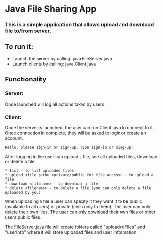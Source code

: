 # Java File Sharing App
### This is a simple application that allows upload and download file to/from server.

## To run it:
* Launch the server by calling: java FileServer.java
* Launch clients by calling: java Client.java

## Functionality
### Server:
Once launched will log all actions taken by users.
### Client:

Once the server is launched, the user can run Client.java to connect to it.
Once connection in complete, they will be asked to login or create an account.
```
Hello, please sign-in or sign-up. Type sign-in or sing-up:
```
After logging in the user can upload a file, see all uploaded files, download or delete a file.
```
* list - to list uploaded files
* upload <file path> <private/public for file access> - to upload a file
* download <filename> - to download a file
* delete <filename> - to delete a file (you can only delete a file uploaded by you)
```
When uploading a file a user can specify it they want it to be public (available to all users) or private (seen only to them).
The user can only delete their own files.
The user can only download their own files or other users public files.



The FileServer.java file will create folders called "uploadedFiles" and "userInfo" where it will store uploaded files and user information.